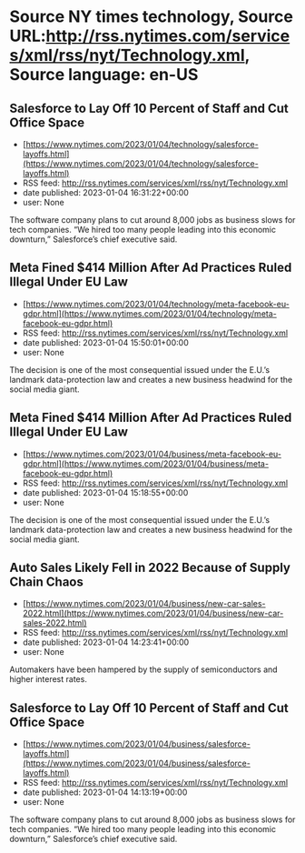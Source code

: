 # Source NY times technology, Source URL:http://rss.nytimes.com/services/xml/rss/nyt/Technology.xml, Source language: en-US

## Salesforce to Lay Off 10 Percent of Staff and Cut Office Space
 - [https://www.nytimes.com/2023/01/04/technology/salesforce-layoffs.html](https://www.nytimes.com/2023/01/04/technology/salesforce-layoffs.html)
 - RSS feed: http://rss.nytimes.com/services/xml/rss/nyt/Technology.xml
 - date published: 2023-01-04 16:31:22+00:00
 - user: None

The software company plans to cut around 8,000 jobs as business slows for tech companies. “We hired too many people leading into this economic downturn,” Salesforce’s chief executive said.

## Meta Fined $414 Million After Ad Practices Ruled Illegal Under EU Law
 - [https://www.nytimes.com/2023/01/04/technology/meta-facebook-eu-gdpr.html](https://www.nytimes.com/2023/01/04/technology/meta-facebook-eu-gdpr.html)
 - RSS feed: http://rss.nytimes.com/services/xml/rss/nyt/Technology.xml
 - date published: 2023-01-04 15:50:01+00:00
 - user: None

The decision is one of the most consequential issued under the E.U.’s landmark data-protection law and creates a new business headwind for the social media giant.

## Meta Fined $414 Million After Ad Practices Ruled Illegal Under EU Law
 - [https://www.nytimes.com/2023/01/04/business/meta-facebook-eu-gdpr.html](https://www.nytimes.com/2023/01/04/business/meta-facebook-eu-gdpr.html)
 - RSS feed: http://rss.nytimes.com/services/xml/rss/nyt/Technology.xml
 - date published: 2023-01-04 15:18:55+00:00
 - user: None

The decision is one of the most consequential issued under the E.U.’s landmark data-protection law and creates a new business headwind for the social media giant.

## Auto Sales Likely Fell in 2022 Because of Supply Chain Chaos
 - [https://www.nytimes.com/2023/01/04/business/new-car-sales-2022.html](https://www.nytimes.com/2023/01/04/business/new-car-sales-2022.html)
 - RSS feed: http://rss.nytimes.com/services/xml/rss/nyt/Technology.xml
 - date published: 2023-01-04 14:23:41+00:00
 - user: None

Automakers have been hampered by the supply of semiconductors and higher interest rates.

## Salesforce to Lay Off 10 Percent of Staff and Cut Office Space
 - [https://www.nytimes.com/2023/01/04/business/salesforce-layoffs.html](https://www.nytimes.com/2023/01/04/business/salesforce-layoffs.html)
 - RSS feed: http://rss.nytimes.com/services/xml/rss/nyt/Technology.xml
 - date published: 2023-01-04 14:13:19+00:00
 - user: None

The software company plans to cut around 8,000 jobs as business slows for tech companies. “We hired too many people leading into this economic downturn,” Salesforce’s chief executive said.

